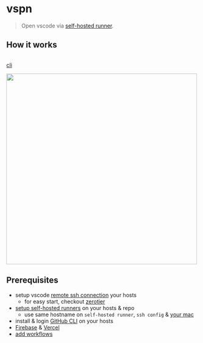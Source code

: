 # vspn

> Open vscode via [self-hosted runner](https://docs.github.com/en/free-pro-team@latest/actions/hosting-your-own-runners/about-self-hosted-runners).

## How it works

<picture>
  <source media="(prefers-color-scheme: dark)" srcset="https://user-images.githubusercontent.com/286950/189660783-3416afbd-6d82-4015-9001-5586c93e274c.png">
  <img alt="" src="https://user-images.githubusercontent.com/286950/189660536-2f0cfcd5-d5fb-4241-979c-753fb0128833.png">
</picture>

[cli](./cli)

<kbd><img width="500" src="https://user-images.githubusercontent.com/286950/102256947-68e90500-3f4f-11eb-960a-72427d2c8b36.gif"/></kbd>

## Prerequisites

* setup vscode [remote ssh connection](https://code.visualstudio.com/docs/remote/ssh) your hosts
  * for easy start, checkout [zerotier](https://www.zerotier.com/)
* [setup self-hosted runners](https://docs.github.com/en/free-pro-team@latest/actions/hosting-your-own-runners/adding-self-hosted-runners) on your hosts & repo
  * use same hostname on `self-hosted runner`, `ssh config` & [your mac](https://support.apple.com/guide/mac-help/mchlp2322/mac)
* install & login [GitHub CLI](https://cli.github.com/) on your hosts
* [Firebase](https://firebase.google.com/) & [Vercel](https://vercel.com)
* [add workflows](./.github/workflows/)
